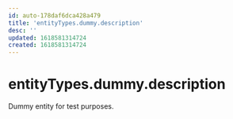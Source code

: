```yaml
---
id: auto-178daf6dca428a479
title: 'entityTypes.dummy.description'
desc: ''
updated: 1618581314724
created: 1618581314724
---
```

# entityTypes.dummy.description

Dummy entity for test purposes.